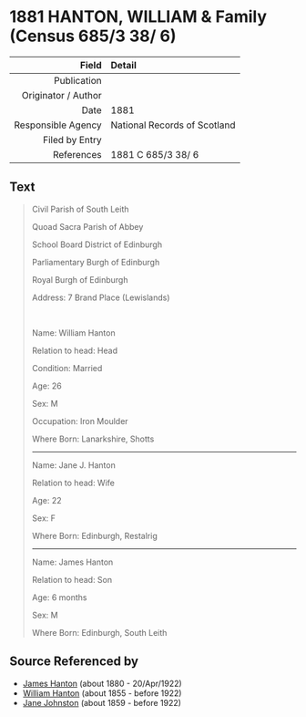 ﻿---
layout: page
permalink: /sources/s39608586
---

# 1881 HANTON, WILLIAM & Family (Census 685/3 38/ 6)

Field | Detail
---:|:---
Publication | 
Originator / Author | 
Date | 1881
Responsible Agency | National Records of Scotland
Filed by Entry | 
References | 1881 C 685/3 38/ 6

## Text

> Civil Parish of South Leith
>
> Quoad Sacra Parish of Abbey
>
> School Board District of Edinburgh
>
> Parliamentary Burgh of Edinburgh
>
> Royal Burgh of Edinburgh
>
> Address: 7 Brand Place (Lewislands)
>
> <br/>
>
> Name: William Hanton
>
> Relation to head: Head
>
> Condition: Married
>
> Age: 26
>
> Sex: M
>
> Occupation: Iron Moulder
>
> Where Born: Lanarkshire, Shotts
>
> ---
>
> Name: Jane J. Hanton
>
> Relation to head: Wife
>
> Age: 22
>
> Sex: F
>
> Where Born: Edinburgh, Restalrig
>
> ---
>
> Name: James Hanton
>
> Relation to head: Son
>
> Age: 6 months
>
> Sex: M
>
> Where Born: Edinburgh, South Leith
>

## Source Referenced by

* [James Hanton](../people/@71830064@-james-hanton-b1880-d1922-4-20.md) (about 1880 - 20/Apr/1922)
* [William Hanton](../people/@62602830@-william-hanton-b1855-d1922.md) (about 1855 - before 1922)
* [Jane Johnston](../people/@71906070@-jane-johnston-b1859-d1922.md) (about 1859 - before 1922)

